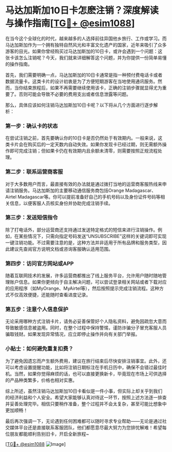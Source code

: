 # 马达加斯加10日卡怎麽注销？深度解读与操作指南[[TG💪+ @esim1088](https://t.me/s/esim1088)]

在当今这个全球化的时代，越来越多的人选择前往异国他乡旅行、工作或学习。而马达加斯加作为一个拥有独特自然风光和丰富文化遗产的国家，近年来吸引了众多游客的目光。如果你曾经购买过马达加斯加的10日卡，或许会遇到一个问题：这张卡该怎么注销呢？今天，我们就来详细解答这个问题，并为你提供一份简单易懂的操作指南。

首先，我们需要明确一点，马达加斯加的10日卡通常是指一种预付费电话卡或者数据流量卡。这类卡片的设计初衷是为了方便短期游客在当地使用通讯服务。然而，当你结束旅程后，如果不再需要继续使用该卡，正确的注销步骤就显得尤为重要了。否则可能会导致不必要的费用支出或者信息泄露等问题。

那么，具体应该如何注销马达加斯加10日卡呢？以下将从几个方面进行逐步解析：

### **第一步：确认卡的状态**
在尝试注销之前，首先要确认你的10日卡是否仍然处于有效期内。一般来说，这类卡片会在购买后的一定天数内自动失效。如果你发现卡已经过期，则无需额外操作即可完成注销；但如果卡仍在有效期内且余额未清零，则需要按照正规流程处理。

### **第二步：联系运营商客服**
对于大多数用户而言，最直接有效的办法就是通过拨打当地的运营商客服热线来申请注销服务。马达加斯加的主要移动通信服务商包括Orange Madagascar、Airtel Madagascar等。你可以提前准备好自己的手机号码以及身份证件号码等相关信息，以便客服人员核实身份并协助完成注销手续。

### **第三步：发送短信指令**
除了打电话外，部分运营商还支持通过发送特定格式的短信来进行注销操作。例如，在某些情况下，只需向指定号码发送“UNSUBSCRIBE”这样的关键词即可实现一键注销功能。不过需要注意的是，这种方法并非适用于所有品牌和服务类型，因此建议先查阅官方说明文档或咨询客服确认适用范围。

### **第四步：访问官方网站或APP**
随着互联网技术的发展，许多运营商都推出了线上服务平台，允许用户随时随地管理账户信息。如果你更倾向于自主解决问题，可以尝试登录相关网站或者下载对应的应用程序（如MyOrange、MyAirtel等），然后按照提示完成注销流程。这种方式不仅高效便捷，还能随时查看进度记录。

### **第五步：注意个人信息保护**
无论采用哪种方式注销卡片，请务必妥善保管好个人隐私资料，避免因疏忽大意而导致敏感信息被盗用。同时，在整个过程中保持警惕，谨防诈骗分子冒充客服人员骗取钱财。如果发现异常情况，应立即停止操作并向有关部门举报。

### **小贴士：如何避免重复扣费？**
为了避免因遗忘而产生额外费用，建议在旅行结束后尽快安排注销事宜。此外，还可以考虑设置提醒功能，比如将注销日期标注在手机日历中，确保不会错过最佳时机。当然，如果你觉得麻烦的话，也可以直接更换新卡，毕竟现在市场上可供选择的产品种类繁多，价格也相对实惠。

综上所述，虽然注销马达加斯加10日卡看似是一件小事，但实际上却关乎到我们的经济利益和个人安全。希望大家能够认真对待这一环节，按照上述方法逐一排查并妥善处理完毕。相信只要稍作准备，整个过程并不会太复杂，甚至可能比想象中更加顺畅！

最后再次强调一下，无论遇到任何困难都可以随时寻求专业帮助——无论是通过社交媒体平台还是直接联系客服团队，他们都愿意尽最大努力为您排忧解难！希望每位朋友都能顺利告别旧卡，开启全新旅程~

[[TG💪+ @esim1088](https://t.me/s/esim1088) ![Image](https://i.postimg.cc/4NQfJmqS/Snipaste-2025-05-13-00-14-12.png)]